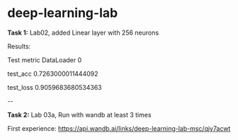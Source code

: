 # deep-learning-lab
**Task 1:** Lab02, added Linear layer with 256 neurons

Results:

Test metric             DataLoader 0

test_acc            0.7263000011444092

test_loss           0.9059683680534363

--

**Task 2:** Lab 03a, Run with wandb at least 3 times

First experience: https://api.wandb.ai/links/deep-learning-lab-msc/qjy7acwt




